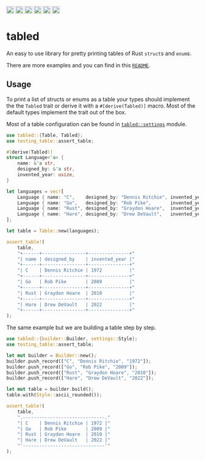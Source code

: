 [<img alt="github" src="https://img.shields.io/badge/github-zhiburt/tabled-8da0cb?style=for-the-badge&labelColor=555555&logo=github" height="20">](https://github.com/zhiburt/tabled/)
[<img alt="crates.io" src="https://img.shields.io/crates/v/tabled.svg?style=for-the-badge&color=fc8d62&logo=rust" height="20">](https://crates.io/crates/tabled)
[<img alt="docs.rs" src="https://img.shields.io/badge/docs.rs-tabled-66c2a5?style=for-the-badge&labelColor=555555&logo=docs.rs" height="20">](https://docs.rs/tabled)
[<img alt="build status" src="https://img.shields.io/github/actions/workflow/status/zhiburt/tabled/ci.yml?branch=master&style=for-the-badge" height="20">](https://github.com/zhiburt/tabled/actions)
[<img alt="coverage" src="https://img.shields.io/coveralls/github/zhiburt/tabled/master?style=for-the-badge" height="20">](https://coveralls.io/github/zhiburt/tabled)
[<img alt="dependency status" src="https://deps.rs/repo/github/zhiburt/tabled/status.svg?style=for-the-badge" height="20">](https://deps.rs/repo/github/zhiburt/tabled)

# tabled

An easy to use library for pretty printing tables of Rust `struct`s and `enum`s.

There are more examples and you can find in this [`README`](https://github.com/zhiburt/tabled/blob/master/README.md).

## Usage

To print a list of structs or enums as a table your types should implement the the `Tabled` trait or derive it with a `#[derive(Tabled)]` macro.
Most of the default types implement the trait out of the box.

Most of a table configuration can be found in [`tabled::settings`](https://docs.rs/tabled/latest/tabled/settings/index.html) module.

```rust
use tabled::{Table, Tabled};
use testing_table::assert_table;

#[derive(Tabled)]
struct Language<'a> {
    name: &'a str,
    designed_by: &'a str,
    invented_year: usize,
}

let languages = vec![
    Language { name: "C",    designed_by: "Dennis Ritchie", invented_year: 1972 },
    Language { name: "Go",   designed_by: "Rob Pike",       invented_year: 2009 },
    Language { name: "Rust", designed_by: "Graydon Hoare",  invented_year: 2010 },
    Language { name: "Hare", designed_by: "Drew DeVault",   invented_year: 2022 },
];

let table = Table::new(languages);

assert_table!(
    table,
    "+------+----------------+---------------+"
    "| name | designed_by    | invented_year |"
    "+------+----------------+---------------+"
    "| C    | Dennis Ritchie | 1972          |"
    "+------+----------------+---------------+"
    "| Go   | Rob Pike       | 2009          |"
    "+------+----------------+---------------+"
    "| Rust | Graydon Hoare  | 2010          |"
    "+------+----------------+---------------+"
    "| Hare | Drew DeVault   | 2022          |"
    "+------+----------------+---------------+"
);
```

The same example but we are building a table step by step.

```rust
use tabled::{builder::Builder, settings::Style};
use testing_table::assert_table;

let mut builder = Builder::new();
builder.push_record(["C", "Dennis Ritchie", "1972"]);
builder.push_record(["Go", "Rob Pike", "2009"]);
builder.push_record(["Rust", "Graydon Hoare", "2010"]);
builder.push_record(["Hare", "Drew DeVault", "2022"]);

let mut table = builder.build();
table.with(Style::ascii_rounded());

assert_table!(
    table,
    ".------------------------------."
    "| C    | Dennis Ritchie | 1972 |"
    "| Go   | Rob Pike       | 2009 |"
    "| Rust | Graydon Hoare  | 2010 |"
    "| Hare | Drew DeVault   | 2022 |"
    "'------------------------------'"
);
```
